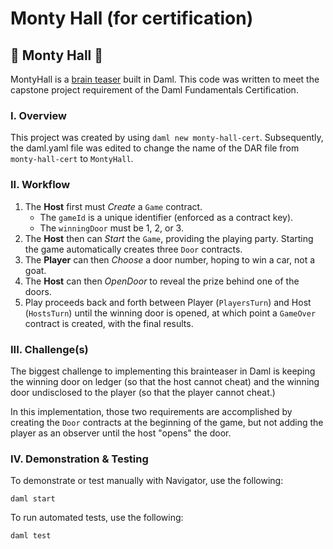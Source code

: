 # Monty Hall (for certification)

## 🚗 Monty Hall 🐐

MontyHall is a [brain teaser](https://www.google.com/search?q=monty+hall+problem) built in Daml.
This code was written to meet the capstone project requirement
of the Daml Fundamentals Certification.

### I. Overview 

This project was created by using `daml new monty-hall-cert`. Subsequently, the daml.yaml file was edited to change the name of the DAR file from `monty-hall-cert` to `MontyHall`.

### II. Workflow
  1. The **Host** first must _Create_ a `Game` contract.  
     * The `gameId` is a unique identifier (enforced as a contract key).  
     * The `winningDoor` must be 1, 2, or 3.
  2. The **Host** then can _Start_ the `Game`, providing the playing party. Starting the game automatically creates three `Door` contracts.
  3. The **Player** can then _Choose_ a door number, hoping to win a car, not a goat.
  4. The **Host** can then _OpenDoor_ to reveal the prize behind one of the doors.
  5. Play proceeds back and forth between Player (`PlayersTurn`) and Host (`HostsTurn`) until the winning door is opened, at which point a `GameOver` contract is created, with the final results.

### III. Challenge(s)

The biggest challenge to implementing this brainteaser
in Daml is keeping the winning door on ledger
(so that the host cannot cheat)
and the winning door undisclosed to the player
(so that the player cannot cheat.)

In this implementation, those two requirements are accomplished by creating the `Door` contracts at the beginning of the game, but not adding the player as an observer until the host "opens" the door.

### IV. Demonstration & Testing

To demonstrate or test manually with Navigator, use the following:

```
daml start
```

To run automated tests, use the following:

```
daml test
```

